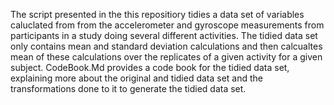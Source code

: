 The script presented in the this repositiory tidies a data set of variables caluclated from from the accelerometer and gyroscope measurements
from participants in a study doing several different activities. The tidied data set only contains mean and standard deviation calculations 
and then calcualtes mean of these calculations over the replicates of a given activity for a given subject. CodeBook.Md provides a code book for the 
tidied data set, explaining more about the original and tidied data set and the transformations done to it to generate the tidied data set.
